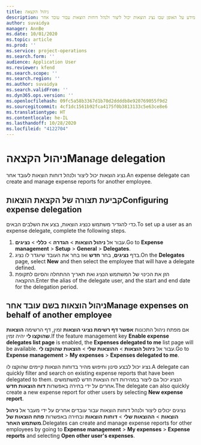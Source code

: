 ```yaml
---
title: ניהול הקצאה
description: נושא זה מספק מידע על האופן שבו נציג הוצאות יכול ליצור ולנהל דוחות הוצאות עבור עובד אחר.
author: suvaidya
manager: AnnBe
ms.date: 10/01/2020
ms.topic: article
ms.prod: ''
ms.service: project-operations
ms.search.form: ''
audience: Application User
ms.reviewer: kfend
ms.search.scope: ''
ms.search.region: ''
ms.author: suvaidya
ms.search.validFrom: ''
ms.dyn365.ops.version: ''
ms.openlocfilehash: 09fc5a58b3367d1b70d2ddddb8e920769055f9d2
ms.sourcegitcommit: 4cf1dc1561b92fca4175f0b3813133c5e63ce8e6
ms.translationtype: HT
ms.contentlocale: he-IL
ms.lasthandoff: 10/28/2020
ms.locfileid: "4122704"
---
```

# <a name="manage-delegation"></a><span data-ttu-id="5af2a-103">ניהול הקצאה</span><span class="sxs-lookup"><span data-stu-id="5af2a-103">Manage delegation</span></span>
<span data-ttu-id="5af2a-104">נציג הוצאות יכול ליצור ולנהל דוחות הוצאות לעובד אחר.</span><span class="sxs-lookup"><span data-stu-id="5af2a-104">An expense delegate can create and manage expense reports for another employee.</span></span>

## <a name="configuring-expense-delegation"></a><span data-ttu-id="5af2a-105">קביעת תצורה של הקצאת הוצאות</span><span class="sxs-lookup"><span data-stu-id="5af2a-105">Configuring expense delegation</span></span>

<span data-ttu-id="5af2a-106">כדי להגדיר משתמש כנציג הוצאות, בצע את השלבים הבאים.</span><span class="sxs-lookup"><span data-stu-id="5af2a-106">To set up a user as an expense delegate, complete the following steps.</span></span> 
1. <span data-ttu-id="5af2a-107">עבור אל **ניהול הוצאות** > **הגדרה** > **כללי** > **נציגים**.</span><span class="sxs-lookup"><span data-stu-id="5af2a-107">Go to **Expense management** > **Setup** > **General** > **Delegates**.</span></span> 
2. <span data-ttu-id="5af2a-108">בדף **נציגים**, בחר **חדש** ואז בחר את העובד שיוגדר לו נציג.</span><span class="sxs-lookup"><span data-stu-id="5af2a-108">On the **Delegates** page, select **New** and then select the employee that will have a delegate defined.</span></span> 
3. <span data-ttu-id="5af2a-109">הזן את הכינוי של המשתמש הנציג ואת תאריך ההתחלה והסיום לתקופת ההקצאה.</span><span class="sxs-lookup"><span data-stu-id="5af2a-109">Enter the alias of the delegate user, and the start and end date for the delegation period.</span></span>

## <a name="manage-expenses-on-behalf-of-another-employee"></a><span data-ttu-id="5af2a-110">ניהול הוצאות בשם עובד אחר</span><span class="sxs-lookup"><span data-stu-id="5af2a-110">Manage expenses on behalf of another employee</span></span>

<span data-ttu-id="5af2a-111">אם מפתח ניהול התכונות **אפשר דף רשימת נציגי הוצאות** זמין, דף הרשימה **הוצאות שהוקצו לי** יהיה זמין.</span><span class="sxs-lookup"><span data-stu-id="5af2a-111">If the feature management key **Enable expense delegates list page** is enabled, the **Expenses delegated to me** list page will be available.</span></span> <span data-ttu-id="5af2a-112">עבור אל **ניהול הוצאות** > **ההוצאות שלי** > **הוצאות שהוקצו לי**.</span><span class="sxs-lookup"><span data-stu-id="5af2a-112">Go to **Expense management** > **My expenses** > **Expenses delegated to me**.</span></span>

<span data-ttu-id="5af2a-113">נציג יכול לבצע סינון וחיפוש מהיר בדוחות הוצאות קיימים שהוקצו לו.</span><span class="sxs-lookup"><span data-stu-id="5af2a-113">A delegate can quickly filter and search on existing expense reports that have been delegated to them.</span></span> <span data-ttu-id="5af2a-114">הנציג יכול גם ליצור במהירות דוח הוצאות חדש למשתמשים אחרים על ידי בחירה באפשרות **דוח הוצאות חדש**.</span><span class="sxs-lookup"><span data-stu-id="5af2a-114">The delegate can also quickly create a new expense report for other users by selecting **New expense report**.</span></span>

<span data-ttu-id="5af2a-115">נציגים יכולים ליצור ולנהל דוחות הוצאות עבור עובדים אחרים על ידי מעבר אל **ניהול הוצאות** > **ההוצאות שלי** > **דוחות הוצאות** ובחירה באפשרות **פתח הוצאות של משתמש האחר**.</span><span class="sxs-lookup"><span data-stu-id="5af2a-115">Delegates can create and manage expense reports for other employees by going to **Expense management** > **My expenses** > **Expense reports** and selecting **Open other user's expenses**.</span></span>
